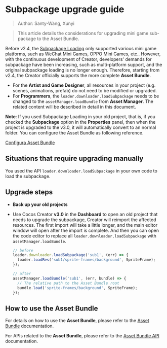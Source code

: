 # Subpackage upgrade guide

> Author: Santy-Wang, Xunyi

> This article details the considerations for upgrading mini game sub-package to the Asset Bundle.

Before v2.4, the [Subpackage Loading](https://github.com/cocos-creator/creator-docs/blob/e02ac31bab12d3ee767c0549050b0e42bd22bc5b/en/scripting/subpackage.md) only supported various mini game platforms, such as WeChat Mini Games, OPPO Mini Games, etc.. However, with the continuous development of Creator, developers' demands for subpackage have been increasing, such as multi-platform support, and the original subpackage loading is no longer enough. Therefore, starting from v2.4, the Creator officially supports the more complete **Asset Bundle**.

- For the **Artist and Game Designer**, all resources in your project (e.g. scenes, animations, prefab) do not need to be modified or upgraded.
- For **Programmers**, the `loader.downloader.loadSubpackage` needs to be changed to the `assetManager.loadBundle` from **Asset Manager**. The related content will be described in detail in this document.

**Note**: If you used Subpackage Loading in your old project, that is, if you checked the **Subpackage** option in the **Properties** panel, then when the project is upgraded to the v3.0, it will automatically convert to an normal folder. You can configure the Asset Bundle as following reference.

[Configura Asset Bundle](bundle.md)

## Situations that require upgrading manually

You used the API `loader.downloader.loadSubpackage` in your own code to load the subpackage.

## Upgrade steps

- **Back up your old projects**
- Use Cocos Creator **v3.0** in the **Dashboard** to open an old project that needs to upgrade the subpackage, Creator will reimport the affected resources. The first import will take a little longer, and the main editor window will open after the import is complete. And then you can open the code editor to replace all `loader.downloader.loadSubpackage` with `assetManager.loadBundle`.

  ```typescript
  // before
  loader.downloader.loadSubpackage('sub1', (err) => {
    loader.loadRes('sub1/sprite-frames/background', SpriteFrame);
  });

  // after
  assetManager.loadBundle('sub1', (err, bundle) => {
    // The relative path to the Asset Bundle root
    bundle.load('sprite-frames/background', SpriteFrame);
  });
  ```

## How to use the Asset Bundle

For details on how to use the **Asset Bundle**, please refer to the [Asset Bundle](bundle.md) documentation.

For APIs related to the **Asset Bundle**, please refer to the [Asset Bundle API](../../../api/en/classes/asset_manager.bundle.html) documentation.

